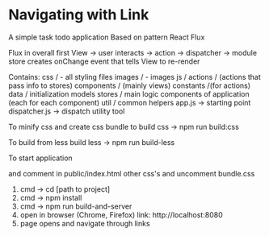 # Navigating with Link

A simple task todo application
Based on pattern React Flux

Flux in overall
  first View -> user interacts -> action -> dispatcher -> module store creates onChange event that
     tells View to re-render

Contains:
   css /  - all styling files
   images / - images
   js /
     actions / (actions that pass info to stores)
     components / (mainly views)
     constants /(for actions)
     data / initialization models
     stores / main logic components of application (each for each component)
     util / common helpers
    app.js -> starting point
    dispatcher.js -> dispatch utility tool

To minify css and create css bundle
to build css -> npm run build:css

To build from less
build less -> npm run build-less

To start application

and comment in public/index.html other css's and uncomment bundle.css

1. cmd -> cd [path to project]
2. cmd -> npm install
3. cmd -> npm run build-and-server
4. open in browser (Chrome, Firefox) link: http://localhost:8080
5. page opens and navigate through links

